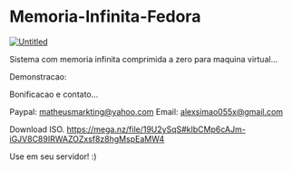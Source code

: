 # Memoria-Infinita-Fedora


<a href="https://ibb.co/k8bfnHJ"><img src="https://i.ibb.co/hWQj57c/Untitled.png" alt="Untitled" border="0"></a>



Sistema com memoria infinita comprimida a zero para maquina virtual...

Demonstracao:


Bonificacao e contato...

Paypal: matheusmarkting@yahoo.com
Email: alexsimao055x@gmail.com

Download ISO.
https://mega.nz/file/19U2ySqS#kIbCMp6cAJm-iGJV8C89IRWAZOZxsf8z8hgMspEaMW4

Use em seu servidor! :)
